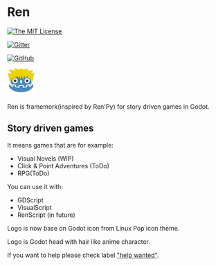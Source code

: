 # Ren

[![The MIT License](https://img.shields.io/badge/license-MIT-orange.svg?style=flat-square)](http://opensource.org/licenses/MIT)

[![Gitter](https://img.shields.io/badge/chat-Gitter-ff69b4.svg?style=flat-square)](https://gitter.im/jeremi360/Ren-GD)

[![GitHub](https://img.shields.io/github/issues/user/repository.svg?style=flat-square)](https://github.com/jeremi360/Ren/issues)

![Logo](window_icon.png)

Ren is framemork(inspired by Ren'Py) for story driven games in Godot.

## Story driven games

It means games that are for example:

- Visual Novels (WIP)
- Click & Point Adventures (ToDo)
- RPG(ToDo)

You can use it with:
 - GDScript
 - VisualScript
 - RenScript (in future)

Logo is now base on Godot icon from Linux Pop icon theme.</p> Logo is Godot head with hair like anime character.

If you want to help please check label ["help wanted"](https://github.com/jeremi360/Ren/issues?q=is%3Aissue+is%3Aopen+label%3A"help+wanted").

